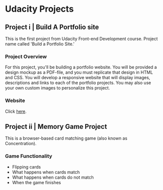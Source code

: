 # Udacity Projects

## Project i | Build A Portfolio site

This is the first project from Udacity Front-end Development course.
Project name called 'Build a Portfolio Site.'

### Project Overview

For this project, you'll be building a portfolio website. 
You will be provided a design mockup as a PDF-file, and you must replicate 
that design in HTML and CSS. You will develop a responsive website that 
will display images, descriptions and links to each of the portfolio projects. 
You may also use your own custom images to personalize this project.

### Website

Click [here][1].

[1]: https://daisyonrails.github.io/


## Project ii | Memory Game Project

This is a browser-based card matching game (also known as Concentration).

### Game Functionality

* Flipping cards
* What happens when cards match
* What happens when cards do not match
* When the game finishes
